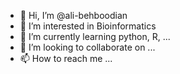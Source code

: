 - 👋 Hi, I’m @ali-behboodian
- 👀 I’m interested in Bioinformatics
- 🌱 I’m currently learning python, R, ...
- 💞️ I’m looking to collaborate on ...
- 📫 How to reach me ...

<!---
ali-behboodian/ali-behboodian is a ✨ special ✨ repository because its `README.md` (this file) appears on your GitHub profile.
You can click the Preview link to take a look at your changes.
--->
